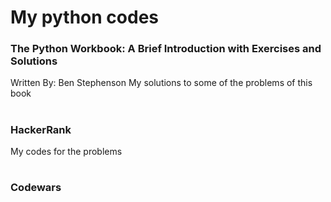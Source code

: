 # My python codes

### The Python Workbook: A Brief Introduction with Exercises and Solutions
Written By: Ben Stephenson
My solutions to some of the problems of this book
#
### HackerRank
My codes for the problems 

#
### Codewars
